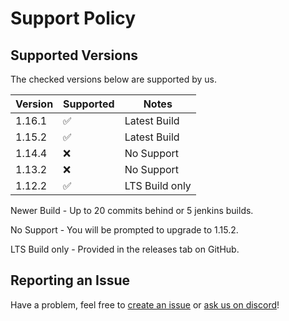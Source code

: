 # Support Policy

## Supported Versions

The checked versions below are supported by us.

| Version | Supported          | Notes          |
| ------- | ------------------ | -------------- |
| 1.16.1  | :white_check_mark: | Latest Build   |
| 1.15.2  | :white_check_mark: | Latest Build   |
| 1.14.4  | :x:                | No Support     |
| 1.13.2  | :x:                | No Support     |
| 1.12.2  | :white_check_mark: | LTS Build only |

Newer Build - Up to 20 commits behind or 5 jenkins builds.

No Support - You will be prompted to upgrade to 1.15.2.

LTS Build only - Provided in the releases tab on GitHub.

## Reporting an Issue

Have a problem, feel free to [create an issue](https://github.com/Akarin-project/Akarin/issues) or [ask us on discord](https://discord.gg/dX8MMvP)!
